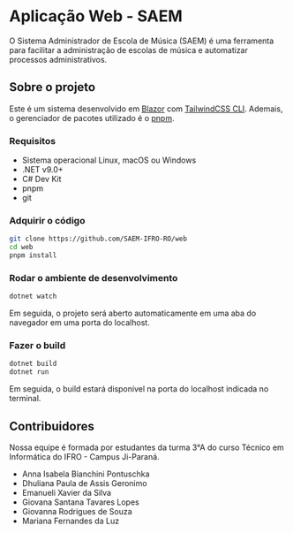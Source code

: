 # Aplicação Web - SAEM

O Sistema Administrador de Escola de Música (SAEM) é uma ferramenta para facilitar a administração de escolas de música e automatizar processos administrativos.

## Sobre o projeto

Este é um sistema desenvolvido em [Blazor](https://dotnet.microsoft.com/pt-br/apps/aspnet/web-apps/blazor) com [TailwindCSS CLI](https://tailwindcss.com/). Ademais, o gerenciador de pacotes utilizado é o [pnpm](https://pnpm.io/pt/).

### Requisitos
- Sistema operacional Linux, macOS ou Windows
- .NET v9.0+
- C# Dev Kit
- pnpm
- git

### Adquirir o código
```bash
git clone https://github.com/SAEM-IFRO-RO/web
cd web
pnpm install
```

### Rodar o ambiente de desenvolvimento
```bash
dotnet watch
```
Em seguida, o projeto será aberto automaticamente em uma aba do navegador em uma porta do localhost.

### Fazer o build
```bash
dotnet build
dotnet run
```
Em seguida, o build estará disponível na porta do localhost indicada no terminal.

## Contribuidores
Nossa equipe é formada por estudantes da turma 3°A do curso Técnico em Informática do IFRO - Campus Ji-Paraná.
- Anna Isabela Bianchini Pontuschka
- Dhuliana Paula de Assis Geronimo
- Emanueli Xavier da Silva
- Giovana Santana Tavares Lopes
- Giovanna Rodrigues de Souza
- Mariana Fernandes da Luz
